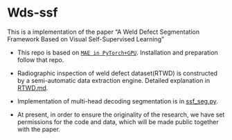 # Wds-ssf
This is a implementation of the paper “A Weld Defect Segmentation Framework Based on Visual Self-Supervised Learning”


* This repo is based on [`MAE in PyTorch+GPU`](https://github.com/facebookresearch/mae). Installation and preparation follow that repo.


* Radiographic inspection of weld defect dataset(RTWD) is constructed by a semi-automatic data extraction engine. Detailed explanation in [RTWD.md](RTWD/RTWD.md).



* Implementation of multi-head decoding segmentation is in [ssf_seg.py](ssf_seg.py).
* At present, in order to ensure the originality of the research, we have set permissions for the code and data, which will be made public together with the paper.

